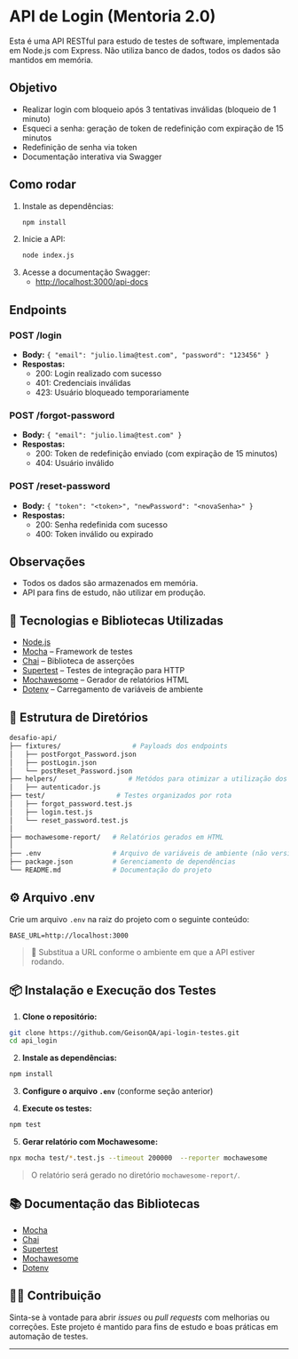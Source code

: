 # API de Login (Mentoria 2.0)

Esta é uma API RESTful para estudo de testes de software, implementada em Node.js com Express. Não utiliza banco de dados, todos os dados são mantidos em memória.

## Objetivo
- Realizar login com bloqueio após 3 tentativas inválidas (bloqueio de 1 minuto)
- Esqueci a senha: geração de token de redefinição com expiração de 15 minutos
- Redefinição de senha via token
- Documentação interativa via Swagger

## Como rodar

1. Instale as dependências:
   ```bash
   npm install
   ```
2. Inicie a API:
   ```bash
   node index.js
   ```
3. Acesse a documentação Swagger:
   - [http://localhost:3000/api-docs](http://localhost:3000/api-docs)

## Endpoints

### POST /login
- **Body:** `{ "email": "julio.lima@test.com", "password": "123456" }`
- **Respostas:**
  - 200: Login realizado com sucesso
  - 401: Credenciais inválidas
  - 423: Usuário bloqueado temporariamente

### POST /forgot-password
- **Body:** `{ "email": "julio.lima@test.com" }`
- **Respostas:**
  - 200: Token de redefinição enviado (com expiração de 15 minutos)
  - 404: Usuário inválido

### POST /reset-password
- **Body:** `{ "token": "<token>", "newPassword": "<novaSenha>" }`
- **Respostas:**
  - 200: Senha redefinida com sucesso
  - 400: Token inválido ou expirado

## Observações
- Todos os dados são armazenados em memória.
- API para fins de estudo, não utilizar em produção.

## 🚀 Tecnologias e Bibliotecas Utilizadas

- [Node.js](https://nodejs.org/)
- [Mocha](https://mochajs.org/) – Framework de testes
- [Chai](https://www.chaijs.com/) – Biblioteca de asserções
- [Supertest](https://github.com/visionmedia/supertest) – Testes de integração para HTTP
- [Mochawesome](https://www.npmjs.com/package/mochawesome) – Gerador de relatórios HTML
- [Dotenv](https://github.com/motdotla/dotenv) – Carregamento de variáveis de ambiente

## 📁 Estrutura de Diretórios

```bash
desafio-api/
├── fixtures/                  # Payloads dos endpoints
│   ├── postForgot_Password.json
│   ├── postLogin.json
│   └── postReset_Password.json
├── helpers/                  # Metódos para otimizar a utilização dos endpoints
│   ├── autenticador.js
├── test/                  # Testes organizados por rota
│   ├── forgot_password.test.js
│   ├── login.test.js
│   └── reset_password.test.js
│
├── mochawesome-report/   # Relatórios gerados em HTML
│
├── .env                  # Arquivo de variáveis de ambiente (não versionado)
├── package.json          # Gerenciamento de dependências
└── README.md             # Documentação do projeto
```

## ⚙️ Arquivo .env

Crie um arquivo `.env` na raiz do projeto com o seguinte conteúdo:

```env
BASE_URL=http://localhost:3000
```

> 🔁 Substitua a URL conforme o ambiente em que a API estiver rodando.

## 📦 Instalação e Execução dos Testes

1. **Clone o repositório:**

```bash
git clone https://github.com/GeisonQA/api-login-testes.git
cd api_login
```

2. **Instale as dependências:**

```bash
npm install
```

3. **Configure o arquivo `.env`** (conforme seção anterior)

4. **Execute os testes:**

```bash
npm test
```

5. **Gerar relatório com Mochawesome:**

```bash
npx mocha test/*.test.js --timeout 200000  --reporter mochawesome
```

> O relatório será gerado no diretório `mochawesome-report/`.

## 📚 Documentação das Bibliotecas

- [Mocha](https://mochajs.org/)
- [Chai](https://www.chaijs.com/api/)
- [Supertest](https://github.com/visionmedia/supertest)
- [Mochawesome](https://www.npmjs.com/package/mochawesome)
- [Dotenv](https://github.com/motdotla/dotenv)

## 👨‍💻 Contribuição

Sinta-se à vontade para abrir *issues* ou *pull requests* com melhorias ou correções. Este projeto é mantido para fins de estudo e boas práticas em automação de testes.

---

